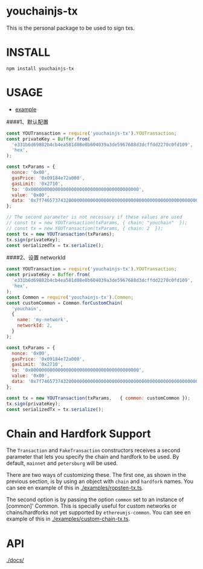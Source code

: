 # youchainjs-tx

This is the personal package to be used to sign txs.

# INSTALL

`npm install youchainjs-tx`

# USAGE

- [example](https://github.com/youchainjs/youchainjs-tx/blob/master/examples/transactions.ts)


####1、默认配置
```javascript
const YOUTransaction = require('youchainjs-tx').YOUTransaction;
const privateKey = Buffer.from(
  'e331b6d69882b4cb4ea581d88e0b604039a3de5967688d3dcffdd2270c0fd109',
  'hex',
);

const txParams = {
  nonce: '0x00',
  gasPrice: '0x09184e72a000',
  gasLimit: '0x2710',
  to: '0x0000000000000000000000000000000000000000',
  value: '0x00',
  data: '0x7f7465737432000000000000000000000000000000000000000000000000000000600057',
};

// The second parameter is not necessary if these values are used
// const tx = new YOUTransaction(txParams, { chain: "youchain"  });
// const tx = new YOUTransaction(txParams, { chain: 2  });
const tx = new YOUTransaction(txParams);
tx.sign(privateKey);
const serializedTx = tx.serialize();
```

####2、设置 networkId 
```javascript
const YOUTransaction = require('youchainjs-tx').YOUTransaction;
const privateKey = Buffer.from(
  'e331b6d69882b4cb4ea581d88e0b604039a3de5967688d3dcffdd2270c0fd109',
  'hex',
);
const Common = require('youchainjs-tx').Common;
const customCommon = Common.forCustomChain(
  'youchain',
  {
    name: 'my-network',
    networkId: 2,
  }
);

const txParams = {
  nonce: '0x00',
  gasPrice: '0x09184e72a000',
  gasLimit: '0x2710',
  to: '0x0000000000000000000000000000000000000000',
  value: '0x00',
  data: '0x7f7465737432000000000000000000000000000000000000000000000000000000600057',
};

const tx = new YOUTransaction(txParams,   { common: customCommon });
tx.sign(privateKey);
const serializedTx = tx.serialize();
```

# Chain and Hardfork Support

The `Transaction` and `FakeTransaction` constructors receives a second parameter that lets you specify the chain and hardfork
to be used. By default, `mainnet` and `petersburg` will be used.

There are two ways of customizing these. The first one, as shown in the previous section, is by
using an object with `chain` and `hardfork` names. You can see en example of this in [./examples/ropsten-tx.ts](./examples/ropsten-tx.ts).

The second option is by passing the option `common` set to an instance of [common]' Common. This is specially useful for custom networks or chains/hardforks not yet supported by `ethereumjs-common`. You can see en example of this in [./examples/custom-chain-tx.ts](./examples/custom-chain-tx.ts).


# API

[./docs/](./docs/README.md)